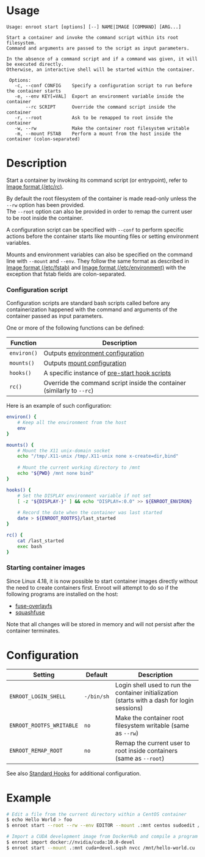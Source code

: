 # Usage
```
Usage: enroot start [options] [--] NAME|IMAGE [COMMAND] [ARG...]

Start a container and invoke the command script within its root filesystem.
Command and arguments are passed to the script as input parameters.

In the absence of a command script and if a command was given, it will be executed directly.
Otherwise, an interactive shell will be started within the container.

 Options:
   -c, --conf CONFIG    Specify a configuration script to run before the container starts
   -e, --env KEY[=VAL]  Export an environment variable inside the container
       --rc SCRIPT      Override the command script inside the container
   -r, --root           Ask to be remapped to root inside the container
   -w, --rw             Make the container root filesystem writable
   -m, --mount FSTAB    Perform a mount from the host inside the container (colon-separated)
```

# Description

Start a container by invoking its command script (or entrypoint), refer to [Image format (/etc/rc)](../image-format.md).  

By default the root filesystem of the container is made read-only unless the `--rw` option has been provided.  
The `--root` option can also be provided in order to remap the current user to be root inside the container.

A configuration script can be specified with `--conf` to perform specific actions before the container starts like mounting files or setting environment variables.

Mounts and environment variables can also be specified on the command line with `--mount` and `--env`. They follow the same format as described in [Image format (/etc/fstab)](../image-format.md) and [Image format (/etc/environment)](../image-format.md)
with the exception that fstab fields are colon-separated.


### Configuration script

Configuration scripts are standard bash scripts called before any containerization happened with the command and arguments of the container passed as input parameters.

One or more of the following functions can be defined:

| Function | Description |
| ------ | ------ |
| `environ()` | Outputs [environment configuration](../configuration.md#environment-configuration-files) |
| `mounts()` | Outputs [mount configuration](../configuration.md#mount-configuration-files) |
| `hooks()` | A specific instance of [pre-start hook scripts](../configuration.md#pre-start-hook-scripts) |
| `rc()` | Override the command script inside the container (similarly to `--rc`) |

Here is an example of such configuration:

```sh
environ() {
    # Keep all the environment from the host
    env
}

mounts() {
    # Mount the X11 unix-domain socket
    echo "/tmp/.X11-unix /tmp/.X11-unix none x-create=dir,bind"
    
    # Mount the current working directory to /mnt
    echo "${PWD} /mnt none bind"
}

hooks() {
    # Set the DISPLAY environment variable if not set
    [ -z "${DISPLAY-}" ] && echo "DISPLAY=:0.0" >> ${ENROOT_ENVIRON}
    
    # Record the date when the container was last started
    date > ${ENROOT_ROOTFS}/last_started
}

rc() {
    cat /last_started
    exec bash
}
```

### Starting container images

Since Linux 4.18, it is now possible to start container images directly without the need to create containers first.
Enroot will attempt to do so if the following programs are installed on the host:
* [fuse-overlayfs](https://github.com/containers/fuse-overlayfs)
* [squashfuse](https://github.com/vasi/squashfuse)

Note that all changes will be stored in memory and will not persist after the container terminates.

# Configuration

| Setting | Default | Description |
| ------ | ------ | ------ |
| `ENROOT_LOGIN_SHELL` | `-/bin/sh` | Login shell used to run the container initialization (starts with a dash for login sessions) |
| `ENROOT_ROOTFS_WRITABLE` | `no` |  Make the container root filesystem writable (same as `--rw`) |
| `ENROOT_REMAP_ROOT` | `no` | Remap the current user to root inside containers (same as `--root`) |

See also [Standard Hooks](../standard-hooks.md) for additional configuration.

# Example

```sh
# Edit a file from the current directory within a CentOS container
$ echo Hello World > foo
$ enroot start --root --rw --env EDITOR --mount .:mnt centos sudoedit /mnt/foo
```

```sh
# Import a CUDA development image from DockerHub and compile a program locally (Linux >= 4.18)
$ enroot import docker://nvidia/cuda:10.0-devel
$ enroot start --mount .:mnt cuda+devel.sqsh nvcc /mnt/hello-world.cu
```
